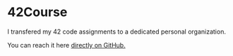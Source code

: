 # 42Course

I transfered my 42 code assignments to a dedicated personal organization.

You can reach it here [directly on GitHub.](https://github.com/f-ras-42Cursus/INDEX "My Personal Organization: f-ras-42Cursus")
